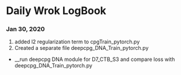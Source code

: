 # Daily Wrok LogBook

### Jan 30, 2020
  1. added l2 regularization term to cpgTrain_pytorch.py
  2. Created a separate file deepcpg_DNA_Train_pytorch.py
  
  + __run deepcpg DNA module for D7_CTB_S3 and compare loss with deepcpg_DNA_Train_pytorch.py
